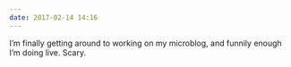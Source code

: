 ```yaml
---
date: 2017-02-14 14:16
---
```

I’m finally getting around to working on my microblog, and funnily enough I’m doing live. Scary.
